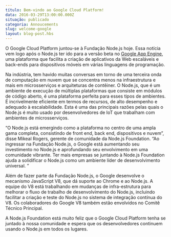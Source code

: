 ```yaml
---
título: Bem-vindo ao Google Cloud Platform!
data: 2016-03-29T13:00:00.000Z
situação: publicado
categoria: Annoucements
slug: welcome-google
layout: blog-post.hbs
---
```


O Google Cloud Platform juntou-se à Fundação Node.js hoje. Essa notícia vem logo após o Node.js ter ido para a versão beta no [Google App Engine](https://cloudplatform.googleblog.com/2016/03/Node.js-on-Google-App-Engine-goes-beta.html), uma plataforma que facilita a criação de aplicativos da Web escaláveis e back-ends para dispositivos móveis em várias linguagens de programação.

Na indústria, tem havido muitas conversas em torno de uma terceira onda de computação em nuvem que se concentra menos na infraestrutura e mais em microsserviços e arquiteturas de contêiner. O Node.js, que é um ambiente de execução de múltiplas plataformas que consiste em módulos de código aberto, é uma plataforma perfeita para esses tipos de ambientes. É incrivelmente eficiente em termos de recursos, de alto desempenho e adequado à escalabilidade. Esta é uma das principais razões pelas quais o Node.js é muito usado por desenvolvedores de IoT que trabalham com ambientes de microsserviços.


“O Node.js está emergindo como a plataforma no centro de uma ampla gama completa, consistindo de front end, back end, dispositivos e nuvem”, disse Mikeal Rogers, gerente de comunidade da Node.js Foundation. “Ao ingressar na Fundação Node.js, o Google está aumentando seu investimento no Node.js e aprofundando seu envolvimento em uma comunidade vibrante. Ter mais empresas se juntando à Node.js Foundation ajuda a solidificar o Node.js como um ambiente líder de desenvolvimento universal. ”

Além de fazer parte da Fundação Node.js, o Google desenvolve o mecanismo JavaScript V8, que dá suporte ao Chrome e ao Node.js. A equipe do V8 está trabalhando em mudanças de infra-estrutura para melhorar o fluxo de trabalho de desenvolvimento do Node.js, incluindo facilitar a criação e teste do Node.js no sistema de integração contínua do V8. Os colaboradores do Google V8 também estão envolvidos no Comitê Técnico Principal.

A Node.js Foundation está muito feliz que o Google Cloud Platform tenha se juntado à nossa comunidade e espera que os desenvolvedores continuem usando o Node.js em todos os lugares.
